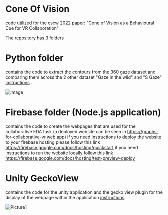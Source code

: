 # Cone Of Vision
code utilized for the cscw 2022 paper: "Cone of Vision as a Behavioural Cue for VR Collaboration"

The repository has 3 folders 

# Python folder
contains the code to extract the contours from the 360 gaze dataset and comparing them across the 2 other dataset "Gaze in the wild" and "S Gaze" [instructions](https://github.com/Collaborative-Immersive-Visual-Toolkit/ConeOfVision/blob/master/Python/instructions.md#360-vr-gaze) .

![image](https://user-images.githubusercontent.com/7544912/178710542-899e8354-7689-4586-9511-958854979cef.png)

# Firebase folder (Node.js application)
contains the code to create the webpages that are used for the collaborative EDA task (a deployed website can be seen in https://graphs-for-collaborative-vr.web.app) if you need instructions to deploy the website to your firebase hosting please follow this link https://firebase.google.com/docs/hosting/quickstart
if you need instructions to run the website locally follow this link https://firebase.google.com/docs/hosting/test-preview-deploy

# Unity GeckoView
contains the code for the unity application and the gecko view plugin for the display of the webpage within the application  [instructions](https://github.com/Collaborative-Immersive-Visual-Toolkit/ConeOfVision/blob/master/UnityGeckoView/README.md#collaborative-vr-experiment)

![Picture1](https://user-images.githubusercontent.com/7544912/133037100-d9a50031-dccc-4b62-a40c-b537ce8f8d3c.gif)
